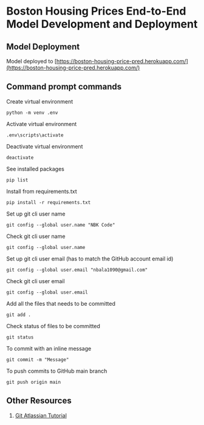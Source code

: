 # Boston Housing Prices End-to-End Model Development and Deployment

## Model Deployment
Model deployed to [https://boston-housing-price-pred.herokuapp.com/](https://boston-housing-price-pred.herokuapp.com/)

## Command prompt commands

Create virtual environment
```
python -m venv .env
```

Activate virtual environment
```
.env\scripts\activate
```
Deactivate virtual environment
```
deactivate
```
See installed packages
```
pip list
```
Install from requirements.txt
```
pip install -r requirements.txt
```

Set up git cli user name
```
git config --global user.name "NBK Code"
```
Check git cli user name
```
git config --global user.name
```
Set up git cli user email (has to match the GitHub account email id)
```
git config --global user.email "nbala1090@gmail.com"
```

Check git cli user email
```
git config --global user.email
```
Add all the files that needs to be committed
```
git add .
```
Check status of files to be committed
```
git status
```
To commit with an inline message 
```
git commit -m "Message"
```
To push commits to GitHub main branch
```
git push origin main
```

## Other Resources
1. [Git Atlassian Tutorial](https://www.atlassian.com/git/tutorials)